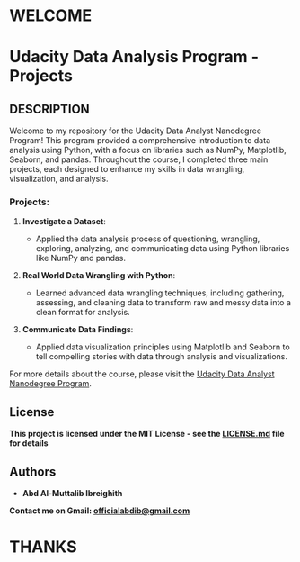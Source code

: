 # WELCOME

# Udacity Data Analysis Program - Projects

## DESCRIPTION

Welcome to my repository for the Udacity Data Analyst Nanodegree Program! This program provided a comprehensive introduction to data analysis using Python, with a focus on libraries such as NumPy, Matplotlib, Seaborn, and pandas. Throughout the course, I completed three main projects, each designed to enhance my skills in data wrangling, visualization, and analysis.

### Projects:

1. **Investigate a Dataset**:

   - Applied the data analysis process of questioning, wrangling, exploring, analyzing, and communicating data using Python libraries like NumPy and pandas.
2. **Real World Data Wrangling with Python**:

   - Learned advanced data wrangling techniques, including gathering, assessing, and cleaning data to transform raw and messy data into a clean format for analysis.
3. **Communicate Data Findings**:

   - Applied data visualization principles using Matplotlib and Seaborn to tell compelling stories with data through analysis and visualizations.

For more details about the course, please visit the [Udacity Data Analyst Nanodegree Program](https://www.udacity.com/course/data-analyst-nanodegree--nd002).

## License

**This project is licensed under the MIT License - see the [LICENSE.md](LICENSE) file for details**

## Authors

* **Abd Al-Muttalib Ibreighith**

**Contact me on Gmail: officialabdib@gmail.com**

# THANKS
